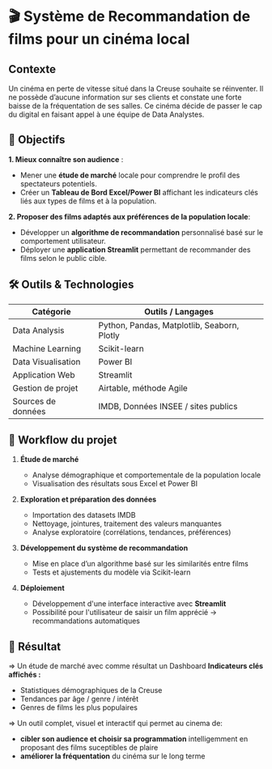 # 🎬 Système de Recommandation de films pour un cinéma local

## Contexte

Un cinéma en perte de vitesse situé dans la Creuse souhaite se réinventer. Il ne possède d’aucune information sur ses clients et constate une forte baisse de la fréquentation de ses salles.
Ce cinéma décide de passer le cap du digital en faisant appel à une équipe de Data Analystes.

## 🎯 Objectifs

**1. Mieux connaître son audience** :  
-  Mener une **étude de marché** locale pour comprendre le profil des spectateurs potentiels.  
-  Créer un **Tableau de Bord Excel/Power BI** affichant les indicateurs clés liés aux types de films et à la population.

**2. Proposer des films adaptés aux préférences de la population locale**:   
-  Développer un **algorithme de recommandation** personnalisé basé sur le comportement utilisateur.  
-  Déployer une **application Streamlit** permettant de recommander des films selon le public cible.  


## 🛠️ Outils & Technologies

| Catégorie                    | Outils / Langages |
|-----------------------------|-------------------|
| Data Analysis               | Python, Pandas, Matplotlib, Seaborn, Plotly |
| Machine Learning            | Scikit-learn |
| Data Visualisation          | Power BI | Excel
| Application Web             | Streamlit |
| Gestion de projet           | Airtable, méthode Agile |
| Sources de données          | IMDB, Données INSEE / sites publics |


## 🔄 Workflow du projet

1. **Étude de marché**
   - Analyse démographique et comportementale de la population locale
   - Visualisation des résultats sous Excel et Power BI

2. **Exploration et préparation des données**
   - Importation des datasets IMDB
   - Nettoyage, jointures, traitement des valeurs manquantes
   - Analyse exploratoire (corrélations, tendances, préférences)

3. **Développement du système de recommandation**
   - Mise en place d’un algorithme basé sur les similarités entre films
   - Tests et ajustements du modèle via Scikit-learn

4. **Déploiement**
   - Développement d'une interface interactive avec **Streamlit**
   - Possibilité pour l'utilisateur de saisir un film apprécié → recommandations automatiques

## 🚀 Résultat
=> Un étude de marché avec comme résultat un Dashboard **Indicateurs clés affichés :**  
- Statistiques démographiques de la Creuse
- Tendances par âge / genre / intérêt
-  Genres de films les plus populaires
  
=> Un outil complet, visuel et interactif qui permet au cinema de:  
- **cibler son audience et choisir sa programmation** intelligemment en proposant des films suceptibles de plaire
- **améliorer la fréquentation** du cinéma sur le long terme

